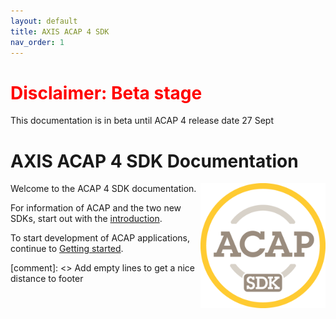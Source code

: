 ```yaml
---
layout: default
title: AXIS ACAP 4 SDK
nav_order: 1
---
```


<h1 class="title-attention"><font color='red'>Disclaimer: Beta stage</font></h1>
This documentation is in beta until ACAP 4 release date 27 Sept

# AXIS ACAP 4 SDK Documentation
<img align="right" src="/assets/logos/acap_sdk_symbol.png" alt="ACAP SDK" width="200"/>

Welcome to the ACAP 4 SDK documentation.

For information of ACAP and the two new SDKs, start out with the [introduction](docs/introduction.html).

To start development of ACAP applications, continue to [Getting started](docs/getting-started.html).

[comment]: <> Add empty lines to get a nice distance to footer
<br>
<br>



